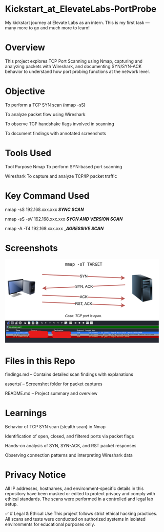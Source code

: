 # Kickstart_at_ElevateLabs-PortProbe
My kickstart journey at Elevate Labs as an intern. This is my first task — many more to go and much more to learn!

# Overview
This project explores TCP Port Scanning using Nmap, capturing and analyzing packets with Wireshark, and documenting SYN/SYN-ACK behavior to understand how port probing functions at the network level.

# Objective
To perform a TCP SYN scan (nmap -sS)

To analyze packet flow using Wireshark

To observe TCP handshake flags involved in scanning

To document findings with annotated screenshots

# Tools Used
Tool	Purpose
Nmap          	To perform SYN-based port scanning

Wireshark	      To capture and analyze TCP/IP packet traffic

# Key Command Used  
nmap -sS 192.168.xxx.xxx       ___SYNC SCAN___

nmap -sS -sV 192.168.xxx.xxx   ___SYCN AND VERSION SCAN___

nmap -A -T4 192.168.xxx.xxx   ____AGRESSIVE SCAN___

# Screenshots
![Wireshark SYN Scan](https://github.com/WEAREJAM/Kickstart_at_ElevateLabs-PortProbe/blob/main/asserts/sample2.png?raw=true)
![Wireshark Output](https://github.com/WEAREJAM/Kickstart_at_ElevateLabs-PortProbe/blob/main/asserts/sample3.png?raw=true)

# Files in this Repo
findings.md – Contains detailed scan findings with explanations

asserts/ – Screenshot folder for packet captures

README.md – Project summary and overview

# Learnings
Behavior of TCP SYN scan (stealth scan) in Nmap

Identification of open, closed, and filtered ports via packet flags

Hands-on analysis of SYN, SYN-ACK, and RST packet responses

Observing connection patterns and interpreting Wireshark data

# Privacy Notice
All IP addresses, hostnames, and environment-specific details in this repository have been masked or edited to protect privacy and comply with ethical standards.
The scans were performed in a controlled and legal lab setup.

✅ # Legal & Ethical Use
This project follows strict ethical hacking practices. All scans and tests were conducted on authorized systems in isolated environments for educational purposes only.

